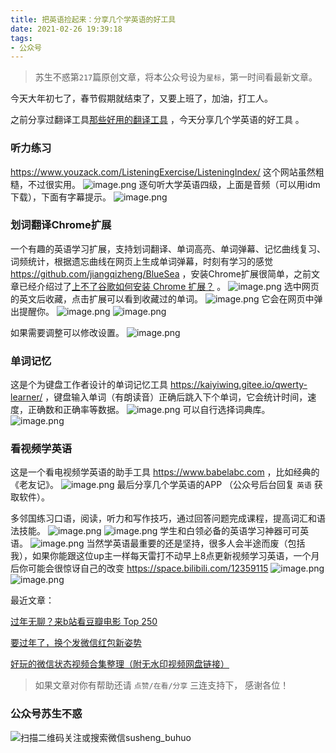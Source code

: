 ```yaml
---
title: 把英语捡起来：分享几个学英语的好工具
date: 2021-02-26 19:39:18
tags:
- 公众号
---
```

> 苏生不惑第`217`篇原创文章，将本公众号设为`星标`，第一时间看最新文章。

今天大年初七了，春节假期就结束了，又要上班了，加油，打工人。

之前分享过翻译工具[那些好用的翻译工具](https://mp.weixin.qq.com/s/nCul2QL156Zs7gStO3J30g)  ，今天分享几个学英语的好工具 。

### 听力练习
https://www.youzack.com/ListeningExercise/ListeningIndex/ 这个网站虽然粗糙，不过很实用。
![image.png](https://upload-images.jianshu.io/upload_images/23152173-a662d5adcc757416.png?imageMogr2/auto-orient/strip%7CimageView2/2/w/1240)
逐句听大学英语四级，上面是音频（可以用idm下载），下面有字幕提示。
![image.png](https://upload-images.jianshu.io/upload_images/23152173-e7ccee7edaae023d.png?imageMogr2/auto-orient/strip%7CimageView2/2/w/1240)

### 划词翻译Chrome扩展 
一个有趣的英语学习扩展，支持划词翻译、单词高亮、单词弹幕、记忆曲线复习、词频统计，根据遗忘曲线在网页上生成单词弹幕，时刻有学习的感觉 
https://github.com/jiangqizheng/BlueSea   ，安装Chrome扩展很简单，之前文章已经介绍过了[上不了谷歌如何安装 Chrome 扩展？](https://mp.weixin.qq.com/s/xC9K_z7zpmAIEzUK6s1x3w)  。
![image.png](https://upload-images.jianshu.io/upload_images/23152173-0c3729c3b147c6e0.png?imageMogr2/auto-orient/strip%7CimageView2/2/w/1240)
选中网页的英文后收藏，点击扩展可以看到收藏过的单词。
![image.png](https://upload-images.jianshu.io/upload_images/23152173-d7513497ecb04379.png?imageMogr2/auto-orient/strip%7CimageView2/2/w/1240)
它会在网页中弹出提醒你。
![image.png](https://upload-images.jianshu.io/upload_images/23152173-060793321a73daa3.png?imageMogr2/auto-orient/strip%7CimageView2/2/w/1240)
![image.png](https://upload-images.jianshu.io/upload_images/23152173-38b9c94ef2d970e1.png?imageMogr2/auto-orient/strip%7CimageView2/2/w/1240)

如果需要调整可以修改设置。
![image.png](https://upload-images.jianshu.io/upload_images/23152173-37636bbe92bde494.png?imageMogr2/auto-orient/strip%7CimageView2/2/w/1240)
### 单词记忆
这是个为键盘工作者设计的单词记忆工具 https://kaiyiwing.gitee.io/qwerty-learner/ ，键盘输入单词（有朗读音）正确后跳入下个单词，它会统计时间，速度，正确数和正确率等数据。
![image.png](https://upload-images.jianshu.io/upload_images/23152173-e026e02d70e71d9b.png?imageMogr2/auto-orient/strip%7CimageView2/2/w/1240)
可以自行选择词典库。
![image.png](https://upload-images.jianshu.io/upload_images/23152173-149aef05ff2d7c4c.png?imageMogr2/auto-orient/strip%7CimageView2/2/w/1240)

###  看视频学英语
这是一个看电视频学英语的助手工具  https://www.babelabc.com ，比如经典的《老友记》。
![image.png](https://upload-images.jianshu.io/upload_images/23152173-885e5c42edbc3e15.png?imageMogr2/auto-orient/strip%7CimageView2/2/w/1240)
最后分享几个学英语的APP （公众号后台回复 `英语` 获取软件）。

多邻国练习口语，阅读，听力和写作技巧，通过回答问题完成课程，提高词汇和语法技能。
![image.png](https://upload-images.jianshu.io/upload_images/23152173-6d42bb9b7291e12a.png?imageMogr2/auto-orient/strip%7CimageView2/2/w/1240)
![image.png](https://upload-images.jianshu.io/upload_images/23152173-6e277a5abfc055b1.png?imageMogr2/auto-orient/strip%7CimageView2/2/w/1240)
学生和白领必备的英语学习神器可可英语。
![image.png](https://upload-images.jianshu.io/upload_images/23152173-d8b1549dc4cc64fc.png?imageMogr2/auto-orient/strip%7CimageView2/2/w/1240)
当然学英语最重要的还是坚持，很多人会半途而废（包括我），如果你能跟这位up主一样每天雷打不动早上8点更新视频学习英语，一个月后你可能会很惊讶自己的改变  https://space.bilibili.com/12359115
![image.png](https://upload-images.jianshu.io/upload_images/23152173-7927d2261ae16b59.png?imageMogr2/auto-orient/strip%7CimageView2/2/w/1240)
![image.png](https://upload-images.jianshu.io/upload_images/23152173-b8b0f3b4e68ab498.png?imageMogr2/auto-orient/strip%7CimageView2/2/w/1240)

最近文章：

[过年无聊？来b站看豆瓣电影 Top 250](https://mp.weixin.qq.com/s/HrWi6_4h5LM1EHhZ4a3q3A)

[要过年了，换个发微信红包新姿势](https://mp.weixin.qq.com/s/SCNqjY6shLARcEe11kIT0A)

[好玩的微信状态视频合集整理（附无水印视频网盘链接）](https://mp.weixin.qq.com/s/1pUEB-8JESluVvKYazvCzA)

>  如果文章对你有帮助还请 `点赞/在看/分享` 三连支持下， 感谢各位！

### 公众号苏生不惑
![扫描二维码关注或搜索微信susheng_buhuo](https://upload-images.jianshu.io/upload_images/23152173-61c280d775baf3e6.png?imageMogr2/auto-orient/strip%7CimageView2/2/w/1240)